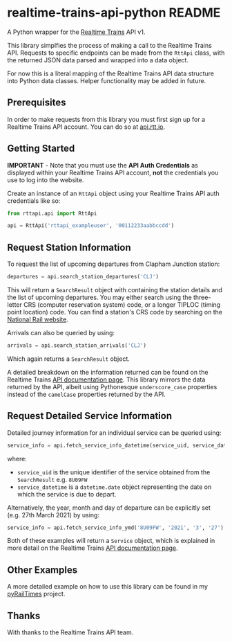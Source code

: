 # realtime-trains-api-python README

A Python wrapper for the [Realtime Trains](https://www.realtimetrains.co.uk/) API v1.

This library simplfies the process of making a call to the Realtime Trains API.
Requests to specific endpoints can be made from the `RttApi` class, with the returned
JSON data parsed and wrapped into a data object.

For now this is a literal mapping of the Realtime Trains API data structure into Python
data classes. Helper functionality may be added in future.

## Prerequisites
In order to make requests from this library you must first sign up for a Realtime Trains
API account. You can do so at [api.rtt.io](https://api.rtt.io/). 

## Getting Started
**IMPORTANT** - Note that you must use 
the **API Auth Credentials** as displayed within your Realtime Trains API account, **not**
the credentials you use to log into the website.

Create an instance of an `RttApi` object using your Realtime Trains API auth credentials 
like so:

```python
from rttapi.api import RttApi

api = RttApi('rttapi_exampleuser', '00112233aabbccdd')
```

## Request Station Information

To request the list of upcoming departures from Clapham Junction station:

```python
departures = api.search_station_departures('CLJ') 
```

This will return a `SearchResult` object with containing the station details and the list of
upcoming departures. You may either search using the three-letter CRS (computer reservation system)
code, or a longer TIPLOC (timing point location) code. You can find a station's CRS code by 
searching on the [National Rail website](https://www.nationalrail.co.uk/).

Arrivals can also be queried by using:

```python
arrivals = api.search_station_arrivals('CLJ') 
```

Which again returns a `SearchResult` object.

A detailed breakdown on the information returned can be found on the Realtime Trains
[API documentation page](https://www.realtimetrains.co.uk/about/developer/pull/docs/locationlist/).
This library mirrors the data returned by the API, albeit using Pythonesque `underscore_case`
properties instead of the `camelCase` properties returned by the API.

## Request Detailed Service Information

Detailed journey information for an individual service can be queried using:

```python
service_info = api.fetch_service_info_datetime(service_uid, service_date) 
```

where: 
* `service_uid` is the unique identifier of the service obtained from the `SearchResult`
e.g. `8U09FW` 
* `service_datetime` is a `datetime.date` object representing the date on 
which the service is due to depart. 

Alternatively, the year, month and day of departure can
be explicitly set (e.g. 27th March 2021) by using:

```python
service_info = api.fetch_service_info_ymd('8U09FW', '2021', '3', '27') 
```

Both of these examples will return a `Service` object, which is explained in more detail
on the Realtime Trains [API documentation page](https://www.realtimetrains.co.uk/about/developer/pull/docs/serviceinfo/).


## Other Examples
A more detailed example on how to use this library can be found in my 
[pyRailTimes](https://github.com/DoddyUK/pyRailTimes) project.

## Thanks
With thanks to the Realtime Trains API team.